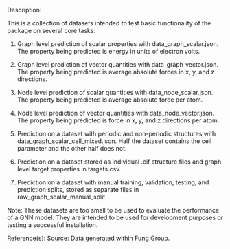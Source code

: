 Description:

This is a collection of datasets intended to test basic functionality of the package on several core tasks:

1. Graph level prediction of scalar properties with data_graph_scalar.json. The property being predicted is energy in units of electron volts.
  
2. Graph level prediction of vector quantities with data_graph_vector.json. The property being predicted is average absolute forces in x, y, and z directions.

3. Node level prediction of scalar quantities with data_node_scalar.json. The property being predicted is average absolute force per atom.

4. Node level prediction of vector quantities with data_node_vector.json. The property being predicted is force in x, y, and z directions per atom.

5. Prediction on a dataset with periodic and non-periodic structures with data_graph_scalar_cell_mixed.json. Half the dataset contains the cell parameter and the other half does not.

6. Prediction on a dataset stored as individual .cif structure files and graph level target properties in targets.csv. 

7. Prediction on a dataset with manual training, validation, testing, and prediction splits, stored as separate files in raw_graph_scalar_manual_split

Note: These datasets are too small to be used to evaluate the performance of a GNN model. They are intended to be used for development purposes or testing a successful installation. 

Reference(s):
  Source: Data generated within Fung Group.